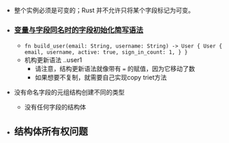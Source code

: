 
- 整个实例必须是可变的；Rust 并不允许只将某个字段标记为可变。

- ### [变量与字段同名时的字段初始化简写语法](https://rustwiki.org/zh-CN/book/ch05-01-defining-structs.html#%E5%8F%98%E9%87%8F%E4%B8%8E%E5%AD%97%E6%AE%B5%E5%90%8C%E5%90%8D%E6%97%B6%E7%9A%84%E5%AD%97%E6%AE%B5%E5%88%9D%E5%A7%8B%E5%8C%96%E7%AE%80%E5%86%99%E8%AF%AD%E6%B3%95)
	- ```fn build_user(email: String, username: String) -> User { User { email, username, active: true, sign_in_count: 1, } }```
	- 机构更新语法 ..user1
		- 请注意，结构更新语法就像带有 `=` 的赋值，因为它移动了数
		- 如果想要不复制，就需要自己实现copy triet方法
- 没有命名字段的元组结构创建不同的类型
	- 没有任何字段的结构体
- 结构体所有权问题
	- 

